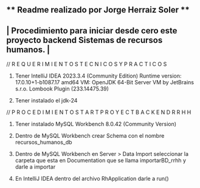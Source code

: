 
**                 Readme realizado por Jorge Herraiz Soler                   **
---------------------------------------------------------------------------------------------------------
|      Procedimiento para iniciar desde cero este proyecto backend Sistemas de recursos humanos.       |
---------------------------------------------------------------------------------------------------------


// R E Q U E R I M I E N T O S     T E C N I C O S    Y     P R A C T I C O S

1. Tener IntelliJ IDEA 2023.3.4 (Community Edition)
   Runtime version: 17.0.10+1-b1087.17 amd64
   VM: OpenJDK 64-Bit Server VM by JetBrains s.r.o.
   Lombook Plugin (233.14475.39)
 
2. Tener instalado el jdk-24



// P R O C E D I M I E N T O    S T A R T    P R O Y E C T   B A C K E N D    R R H H 

1. Tener instalado MySQL Workbench 8.0.42  (Community Version)

2. Dentro de MySQL Workbench crear Schema con el nombre recursos_humanos_db 

3. Dentro de MySQL Workbench en Server > Data Import  seleccionar la carpeta que esta en Documentation que se llama importarBD_rrhh y darle a importar

4. En IntelliJ IDEA dentro del archivo RhApplication darle a run()